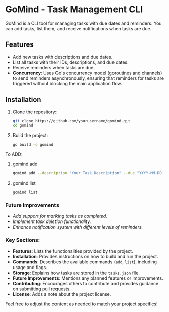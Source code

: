 # GoMind - Task Management CLI

GoMind is a CLI tool for managing tasks with due dates and reminders. You can add tasks, list them, and receive notifications when tasks are due.

## Features
- Add new tasks with descriptions and due dates.
- List all tasks with their IDs, descriptions, and due dates.
- Receive reminders when tasks are due.
- **Concurrency**: Uses Go's concurrency model (goroutines and channels) to send reminders asynchronously, ensuring that reminders for tasks are triggered without blocking the main application flow.

## Installation

1. Clone the repository:
   ```bash
   git clone https://github.com/yourusername/gomind.git
   cd gomind
2. Build the project:
   ```bash
   go build -o gomind

To ADD:
  1. gomind add
      ```bash
      gomind add --description "Your Task Description" --due "YYYY-MM-DD HH:MM:SS"
  2. gomind list
      ```bash
      gomind list

### Future Improvements
- *Add support for marking tasks as completed.*
- *Implement task deletion functionality.*
- *Enhance notification system with different levels of reminders.*


### Key Sections:
- **Features**: Lists the functionalities provided by the project.
- **Installation**: Provides instructions on how to build and run the project.
- **Commands**: Describes the available commands (`add`, `list`), including usage and flags.
- **Storage**: Explains how tasks are stored in the `tasks.json` file.
- **Future Improvements**: Mentions any planned features or improvements.
- **Contributing**: Encourages others to contribute and provides guidance on submitting pull requests.
- **License**: Adds a note about the project license.

Feel free to adjust the content as needed to match your project specifics!

